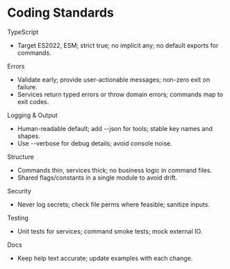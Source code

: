 # Coding Standards

TypeScript
- Target ES2022, ESM; strict true; no implicit any; no default exports for commands.

Errors
- Validate early; provide user-actionable messages; non-zero exit on failure.
- Services return typed errors or throw domain errors; commands map to exit codes.

Logging & Output
- Human-readable default; add --json for tools; stable key names and shapes.
- Use --verbose for debug details; avoid console noise.

Structure
- Commands thin, services thick; no business logic in command files.
- Shared flags/constants in a single module to avoid drift.

Security
- Never log secrets; check file perms where feasible; sanitize inputs.

Testing
- Unit tests for services; command smoke tests; mock external IO.

Docs
- Keep help text accurate; update examples with each change.
